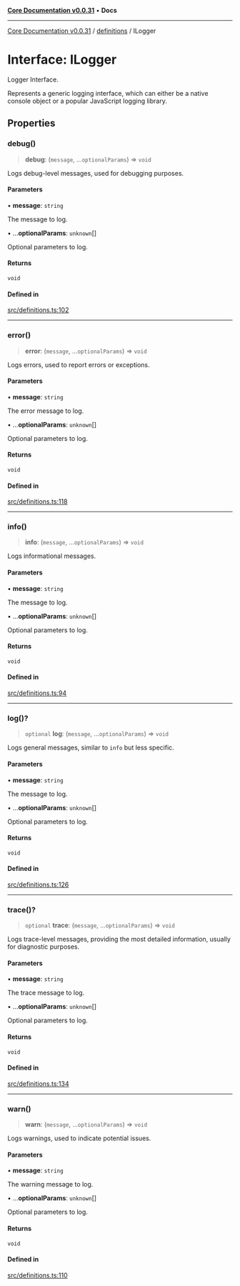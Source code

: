 [**Core Documentation v0.0.31**](../../README.md) • **Docs**

***

[Core Documentation v0.0.31](../../modules.md) / [definitions](../README.md) / ILogger

# Interface: ILogger

Logger Interface.

Represents a generic logging interface, which can either be a native console object or a popular JavaScript logging library.

## Properties

### debug()

> **debug**: (`message`, ...`optionalParams`) => `void`

Logs debug-level messages, used for debugging purposes.

#### Parameters

• **message**: `string`

The message to log.

• ...**optionalParams**: `unknown`[]

Optional parameters to log.

#### Returns

`void`

#### Defined in

[src/definitions.ts:102](https://github.com/stonemjs/core/blob/063868c8035bce8a9a9b73263c757aec9b0c12c8/src/definitions.ts#L102)

***

### error()

> **error**: (`message`, ...`optionalParams`) => `void`

Logs errors, used to report errors or exceptions.

#### Parameters

• **message**: `string`

The error message to log.

• ...**optionalParams**: `unknown`[]

Optional parameters to log.

#### Returns

`void`

#### Defined in

[src/definitions.ts:118](https://github.com/stonemjs/core/blob/063868c8035bce8a9a9b73263c757aec9b0c12c8/src/definitions.ts#L118)

***

### info()

> **info**: (`message`, ...`optionalParams`) => `void`

Logs informational messages.

#### Parameters

• **message**: `string`

The message to log.

• ...**optionalParams**: `unknown`[]

Optional parameters to log.

#### Returns

`void`

#### Defined in

[src/definitions.ts:94](https://github.com/stonemjs/core/blob/063868c8035bce8a9a9b73263c757aec9b0c12c8/src/definitions.ts#L94)

***

### log()?

> `optional` **log**: (`message`, ...`optionalParams`) => `void`

Logs general messages, similar to `info` but less specific.

#### Parameters

• **message**: `string`

The message to log.

• ...**optionalParams**: `unknown`[]

Optional parameters to log.

#### Returns

`void`

#### Defined in

[src/definitions.ts:126](https://github.com/stonemjs/core/blob/063868c8035bce8a9a9b73263c757aec9b0c12c8/src/definitions.ts#L126)

***

### trace()?

> `optional` **trace**: (`message`, ...`optionalParams`) => `void`

Logs trace-level messages, providing the most detailed information, usually for diagnostic purposes.

#### Parameters

• **message**: `string`

The trace message to log.

• ...**optionalParams**: `unknown`[]

Optional parameters to log.

#### Returns

`void`

#### Defined in

[src/definitions.ts:134](https://github.com/stonemjs/core/blob/063868c8035bce8a9a9b73263c757aec9b0c12c8/src/definitions.ts#L134)

***

### warn()

> **warn**: (`message`, ...`optionalParams`) => `void`

Logs warnings, used to indicate potential issues.

#### Parameters

• **message**: `string`

The warning message to log.

• ...**optionalParams**: `unknown`[]

Optional parameters to log.

#### Returns

`void`

#### Defined in

[src/definitions.ts:110](https://github.com/stonemjs/core/blob/063868c8035bce8a9a9b73263c757aec9b0c12c8/src/definitions.ts#L110)
